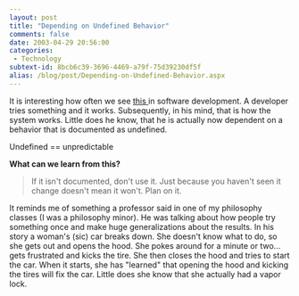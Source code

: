```yaml
---
layout: post
title: "Depending on Undefined Behavior"
comments: false
date: 2003-04-29 20:56:00
categories:
 - Technology
subtext-id: 8bcb6c39-3696-4469-a79f-75d39230df5f
alias: /blog/post/Depending-on-Undefined-Behavior.aspx
---
```



It is interesting how often we see [this ](http://dotnetweblogs.com/savanness/posts/6139.aspx)in software development. A developer tries something and it works. Subsequently, in his mind, that is how the system works. Little does he know, that he is actually now dependent on a behavior that is documented as undefined.

Undefined == unpredictable

**What can we learn from this?**

> If it isn't documented, don't use it. Just because you haven't seen it change doesn't mean it won't. Plan on it.

It reminds me of something a professor said in one of my philosophy classes (I was a philosophy minor). He was talking about how people try something once and make huge generalizations about the results. In his story a woman's (sic) car breaks down. She doesn't know what to do, so she gets out and opens the hood. She pokes around for a minute or two... gets frustrated and kicks the tire. She then closes the hood and tries to start the car. When it starts, she has "learned" that opening the hood and kicking the tires will fix the car. Little does she know that she actually had a vapor lock.
